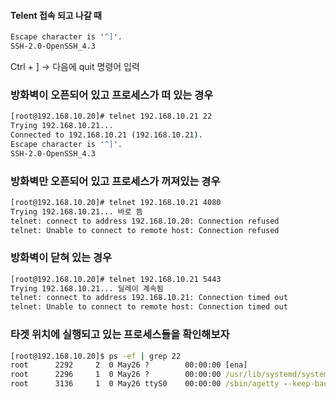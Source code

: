 #### Telent 접속 되고 나갈 때

```cmd
Escape character is '^]'.
SSH-2.0-OpenSSH_4.3
```

Ctrl + ] -> 다음에 quit 명령어 입력

### 방화벽이 오픈되어 있고 프로세스가 떠 있는 경우

```cmd
[root@192.168.10.20]# telnet 192.168.10.21 22
Trying 192.168.10.21...
Connected to 192.168.10.21 (192.168.10.21).
Escape character is '^]'.
SSH-2.0-OpenSSH_4.3
```

### 방화벽만 오픈되어 있고 프로세스가 꺼져있는 경우

```cmd
[root@192.168.10.20]# telnet 192.168.10.21 4080
Trying 192.168.10.21... 바로 뜸
telnet: connect to address 192.168.10.20: Connection refused
telnet: Unable to connect to remote host: Connection refused
```

### 방화벽이 닫혀 있는 경우

```cmd
[root@192.168.10.20]# telnet 192.168.10.21 5443
Trying 192.168.10.21... 딜레이 계속됨
telnet: connect to address 192.168.10.21: Connection timed out
telnet: Unable to connect to remote host: Connection timed out
```

### 타겟 위치에 실행되고 있는 프로세스들을 확인해보자

```cmd
[root@192.168.10.20]$ ps -ef | grep 22
root      2292     2  0 May26 ?        00:00:00 [ena]
root      2296     1  0 May26 ?        00:00:00 /usr/lib/systemd/systemd-udevd
root      3136     1  0 May26 ttyS0    00:00:00 /sbin/agetty --keep-baud 115200,38400,9600 ttyS0 vt220
```
